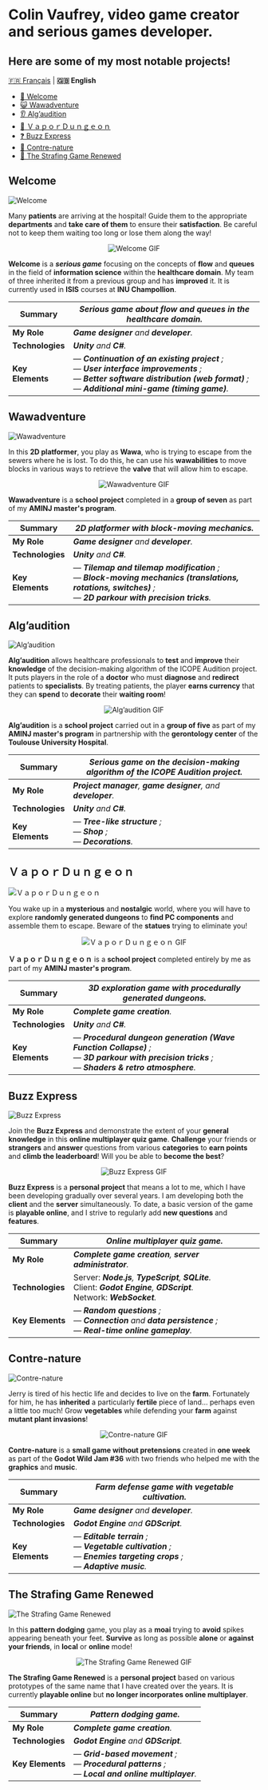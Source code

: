 # Colin Vaufrey, video game creator and serious games developer.

## Here are some of my most notable projects!

[:fr: Français](./README.md) | **:uk: English**

- [:hospital: Welcome](#welcome)
- [:smiley_cat: Wawadventure](#wawadventure)
- [:ear: Alg’audition](#algaudition)
- [:palm_tree: ＶａｐｏｒＤｕｎｇｅｏｎ](#ｖａｐｏｒｄｕｎｇｅｏｎ)
- [:question: Buzz Express](#buzz-express)
- [:seedling: Contre-nature](#contre-nature)
- [🗿 The Strafing Game Renewed](#the-strafing-game-renewed)

## Welcome

![Welcome](./images/banners/banner_welcome.png "Welcome")

Many **patients** are arriving at the hospital! Guide them to the appropriate **departments** and **take care of them** to ensure their **satisfaction**. Be careful not to keep them waiting too long or lose them along the way!

<p align="center">
  <img src="./images/gifs/welcome.gif" alt="Welcome GIF">
</p>

**Welcome** is a _**serious game**_ focusing on the concepts of **flow** and **queues** in the field of **information science** within the **healthcare domain**. My team of three inherited it from a previous group and has **improved** it. It is currently used in **ISIS** courses at **INU Champollion**.

| **Summary** | _**Serious game** about **flow** and **queues** in the **healthcare domain**._ |
|-|-|
| **My Role** | _**Game designer** and **developer**._ |
| **Technologies** | _**Unity** and **C#**._ |
| **Key Elements** | — _**Continuation of an existing project** ;<br>— **User interface improvements** ;<br>— **Better software distribution (web format)** ;<br>— **Additional mini-game (timing game)**._ |

## Wawadventure

![Wawadventure](./images/banners/banner_wawadventure.png "Wawadventure")

In this **2D platformer**, you play as **Wawa**, who is trying to escape from the sewers where he is lost. To do this, he can use his **wawabilities** to move blocks in various ways to retrieve the **valve** that will allow him to escape.

<p align="center">
  <img src="./images/gifs/wawadventure.gif" alt="Wawadventure GIF">
</p>

**Wawadventure** is a **school project** completed in a **group of seven** as part of my **AMINJ master's program**.

| **Summary** | _**2D platformer** with **block-moving mechanics**._ |
|-|-|
| **My Role** | _**Game designer** and **developer**._ |
| **Technologies** | _**Unity** and **C#**._ |
| **Key Elements** | — _**Tilemap and tilemap modification** ;<br>— **Block-moving mechanics (translations, rotations, switches)** ;<br>— **2D parkour with precision tricks**._ |

## Alg’audition

![Alg’audition](./images/banners/banner_algaudition.png "Alg’audition")

**Alg’audition** allows healthcare professionals to **test** and **improve** their **knowledge** of the decision-making algorithm of the ICOPE Audition project. It puts players in the role of a **doctor** who must **diagnose** and **redirect** patients to **specialists**. By treating patients, the player **earns currency** that they can **spend** to **decorate** their **waiting room**!

<p align="center">
  <img src="./images/gifs/alg_audition.gif" alt="Alg’audition GIF">
</p>

**Alg’audition** is a **school project** carried out in a **group of five** as part of my **AMINJ master's program** in partnership with the **gerontology center** of the **Toulouse University Hospital**.

| **Summary** | _**Serious game** on the **decision-making algorithm** of the **ICOPE Audition** project._ |
|-|-|
| **My Role** | _**Project manager**, **game designer**, and **developer**._ |
| **Technologies** | _**Unity** and **C#**._ |
| **Key Elements** | — _**Tree-like structure** ;<br>— **Shop** ;<br>— **Decorations**._ |

## ＶａｐｏｒＤｕｎｇｅｏｎ

![ＶａｐｏｒＤｕｎｇｅｏｎ](./images/banners/banner_vapor_dungeon.png "ＶａｐｏｒＤｕｎｇｅｏｎ")

You wake up in a **mysterious** and **nostalgic** world, where you will have to explore **randomly generated dungeons** to **find PC components** and assemble them to escape. Beware of the **statues** trying to eliminate you!

<p align="center">
  <img src="./images/gifs/vapor_dungeon.gif" alt="ＶａｐｏｒＤｕｎｇｅｏｎ GIF">
</p>

**ＶａｐｏｒＤｕｎｇｅｏｎ** is a **school project** completed entirely by me as part of my **AMINJ master's program**.

| **Summary** | _**3D exploration game** with **procedurally generated dungeons**._ |
|-|-|
| **My Role** | _**Complete game creation**._ |
| **Technologies** | _**Unity** and **C#**._ |
| **Key Elements** | — _**Procedural dungeon generation (Wave Function Collapse)** ;<br>— **3D parkour with precision tricks** ;<br>— **Shaders & retro atmosphere**._ |

## Buzz Express

![Buzz Express](./images/banners/banner_buzz_express.png "Buzz Express")

Join the **Buzz Express** and demonstrate the extent of your **general knowledge** in this **online multiplayer quiz game**. **Challenge** your friends or **strangers** and **answer** questions from various **categories** to **earn points** and **climb the leaderboard**! Will you be able to **become the best**?

<p align="center">
  <img src="./images/gifs/buzz_express.gif" alt="Buzz Express GIF">
</p>

**Buzz Express** is a **personal project** that means a lot to me, which I have been developing gradually over several years. I am developing both the **client** and the **server** simultaneously. To date, a basic version of the game is **playable online**, and I strive to regularly add **new questions** and **features**.

| **Summary** | _**Online multiplayer quiz game**._ |
|-|-|
| **My Role** | _**Complete game creation**, **server administrator**._ |
| **Technologies** | Server: _**Node.js**, **TypeScript**, **SQLite**._<br>Client: _**Godot Engine**, **GDScript**._<br>Network: _**WebSocket**._ |
| **Key Elements** | — _**Random questions** ;<br>— **Connection** and **data persistence** ;<br>— **Real-time online gameplay**._ |

## Contre-nature

![Contre-nature](./images/banners/banner_contre_nature.png "Contre-nature")

Jerry is tired of his hectic life and decides to live on the **farm**. Fortunately for him, he has **inherited** a particularly **fertile** piece of land… perhaps even a little too much! Grow **vegetables** while defending your **farm** against **mutant plant invasions**!

<p align="center">
  <img src="./images/gifs/contre_nature.gif" alt="Contre-nature GIF">
</p>

**Contre-nature** is a **small game without pretensions** created in **one week** as part of the **Godot Wild Jam #36** with two friends who helped me with the **graphics** and **music**.

| **Summary** | _**Farm defense game** with **vegetable cultivation**._ |
|-|-|
| **My Role** | _**Game designer** and **developer**._ |
| **Technologies** | _**Godot Engine** and **GDScript**._ |
| **Key Elements** | — _**Editable terrain** ;<br>— **Vegetable cultivation** ;<br>— **Enemies targeting crops** ;<br>— **Adaptive music**._ |

## The Strafing Game Renewed

![The Strafing Game Renewed](./images/banners/banner_tsg.png "The Strafing Game Renewed")

In this **pattern dodging** game, you play as a **moai** trying to **avoid** spikes appearing beneath your feet. **Survive** as long as possible **alone** or **against your friends**, in **local** or **online** mode!

<p align="center">
  <img src="./images/gifs/tsg_renewed.gif" alt="The Strafing Game Renewed GIF">
</p>

**The Strafing Game Renewed** is a **personal project** based on various prototypes of the same name that I have created over the years. It is currently **playable online** but **no longer incorporates online multiplayer**.

| **Summary** | _**Pattern dodging game**._ |
|-|-|
| **My Role** | _**Complete game creation**._ |
| **Technologies** | _**Godot Engine** and **GDScript**._ |
| **Key Elements** | — _**Grid-based movement** ;<br>— **Procedural patterns** ;<br>— **Local and online multiplayer**._ |
